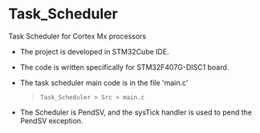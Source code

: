 # Task_Scheduler
 Task Scheduler for Cortex Mx processors

* The project is developed in STM32Cube IDE.
* The code is written specifically for STM32F407G-DISC1 board.
* The task scheduler main code is in the file 'main.c' 

    > `Task_Scheduler > Src > main.c`
* The Scheduler is PendSV, and the sysTick handler is used to pend the PendSV exception.
